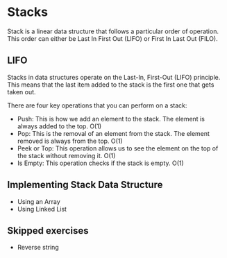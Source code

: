 # Stacks

Stack is a linear data structure that follows a particular order of operation.
This order can either be Last In First Out (LIFO) or First In Last Out (FILO).

## LIFO

Stacks in data structures operate on the Last-In, First-Out (LIFO) principle.
This means that the last item added to the stack is the first one that gets
taken out.

There are four key operations that you can perform on a stack:

- Push: This is how we add an element to the stack. The element is always added
  to the top. O(1)
- Pop: This is the removal of an element from the stack. The element removed is
  always from the top. O(1)
- Peek or Top: This operation allows us to see the element on the top of the
  stack without removing it. O(1)
- Is Empty: This operation checks if the stack is empty. O(1)

## Implementing Stack Data Structure

- Using an Array
- Using Linked List

## Skipped exercises

- Reverse string
